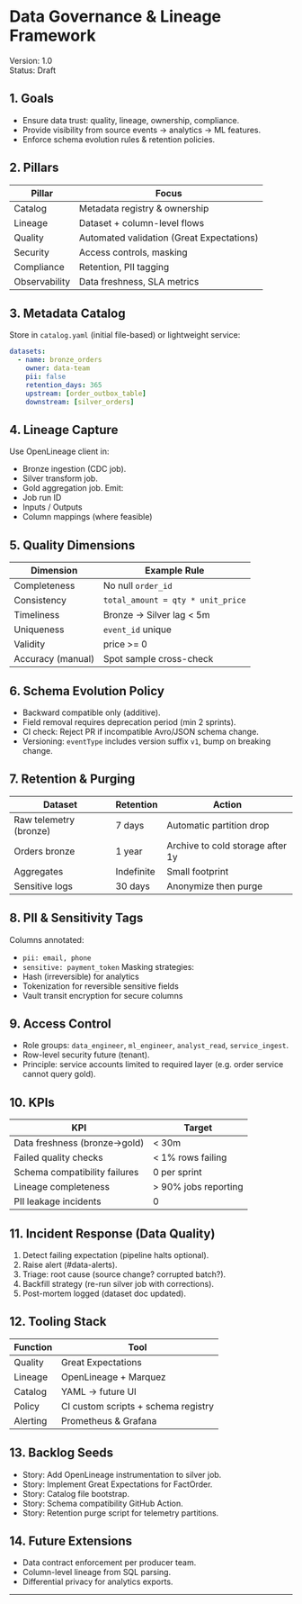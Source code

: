 # Data Governance & Lineage Framework
Version: 1.0  
Status: Draft  

## 1. Goals
- Ensure data trust: quality, lineage, ownership, compliance.
- Provide visibility from source events → analytics → ML features.
- Enforce schema evolution rules & retention policies.

## 2. Pillars
| Pillar | Focus |
|--------|-------|
| Catalog | Metadata registry & ownership |
| Lineage | Dataset + column-level flows |
| Quality | Automated validation (Great Expectations) |
| Security | Access controls, masking |
| Compliance | Retention, PII tagging |
| Observability | Data freshness, SLA metrics |

## 3. Metadata Catalog
Store in `catalog.yaml` (initial file-based) or lightweight service:
```yaml
datasets:
  - name: bronze_orders
    owner: data-team
    pii: false
    retention_days: 365
    upstream: [order_outbox_table]
    downstream: [silver_orders]
```

## 4. Lineage Capture
Use OpenLineage client in:
- Bronze ingestion (CDC job).
- Silver transform job.
- Gold aggregation job.
Emit:
- Job run ID
- Inputs / Outputs
- Column mappings (where feasible)

## 5. Quality Dimensions
| Dimension | Example Rule |
|-----------|--------------|
| Completeness | No null `order_id` |
| Consistency | `total_amount = qty * unit_price` |
| Timeliness | Bronze → Silver lag < 5m |
| Uniqueness | `event_id` unique |
| Validity | price >= 0 |
| Accuracy (manual) | Spot sample cross-check |

## 6. Schema Evolution Policy
- Backward compatible only (additive).
- Field removal requires deprecation period (min 2 sprints).
- CI check: Reject PR if incompatible Avro/JSON schema change.
- Versioning: `eventType` includes version suffix `v1`, bump on breaking change.

## 7. Retention & Purging
| Dataset | Retention | Action |
|---------|-----------|--------|
| Raw telemetry (bronze) | 7 days | Automatic partition drop |
| Orders bronze | 1 year | Archive to cold storage after 1y |
| Aggregates | Indefinite | Small footprint |
| Sensitive logs | 30 days | Anonymize then purge |

## 8. PII & Sensitivity Tags
Columns annotated:
- `pii: email, phone`
- `sensitive: payment_token`
Masking strategies:
- Hash (irreversible) for analytics
- Tokenization for reversible sensitive fields
- Vault transit encryption for secure columns

## 9. Access Control
- Role groups: `data_engineer`, `ml_engineer`, `analyst_read`, `service_ingest`.
- Row-level security future (tenant).
- Principle: service accounts limited to required layer (e.g. order service cannot query gold).

## 10. KPIs
| KPI | Target |
|-----|--------|
| Data freshness (bronze→gold) | < 30m |
| Failed quality checks | < 1% rows failing |
| Schema compatibility failures | 0 per sprint |
| Lineage completeness | > 90% jobs reporting |
| PII leakage incidents | 0 |

## 11. Incident Response (Data Quality)
1. Detect failing expectation (pipeline halts optional).
2. Raise alert (#data-alerts).
3. Triage: root cause (source change? corrupted batch?).
4. Backfill strategy (re-run silver job with corrections).
5. Post-mortem logged (dataset doc updated).

## 12. Tooling Stack
| Function | Tool |
|----------|------|
| Quality | Great Expectations |
| Lineage | OpenLineage + Marquez |
| Catalog | YAML → future UI |
| Policy | CI custom scripts + schema registry |
| Alerting | Prometheus & Grafana |

## 13. Backlog Seeds
- Story: Add OpenLineage instrumentation to silver job.
- Story: Implement Great Expectations for FactOrder.
- Story: Catalog file bootstrap.
- Story: Schema compatibility GitHub Action.
- Story: Retention purge script for telemetry partitions.

## 14. Future Extensions
- Data contract enforcement per producer team.
- Column-level lineage from SQL parsing.
- Differential privacy for analytics exports.

---